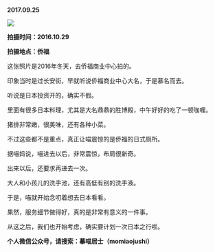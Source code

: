 
          
**2017.09.25**

![](http://imglf4.nosdn.127.net/img/UVEwTVNVVGhvMmN6aFJsTGMva1RCRElRUW4yVWZCVDZMK2tPODBkb1NXWT0.jpg)


**拍摄时间：2016.10.29**

**拍摄地点：侨福**

这张照片是2016年冬天，去侨福商业中心拍的。

印象当时是过长安街，早就听说侨福商业中心大名，于是慕名而去。

听说是日本投资开的，确实不假。

里面有很多日本料理，尤其是大名鼎鼎的胜博殿，中午好好的吃了一顿咖喱。

猪排非常嫩，很美味，还有各种小菜。

不过这些都不是重点，真正让喵震惊的是侨福的日式厕所。

据喵妈说，喵进去以后，非常震惊，布局很新奇。

出来以后，还要求再进去一次。

大人和小孩儿的洗手池，还有高低有别的洗手液。

于是，喵就开始念叨着想去日本看看。

果然，服务细节做得好，真的是非常有意义的一件事。

从这之后，我们也开始考虑，确实要计划一次日本之行啦。


**个人微信公众号，请搜索：摹喵居士（momiaojushi）**

        